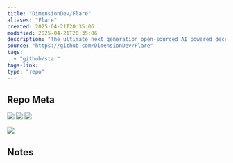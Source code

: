 ```yaml
---
title: "DimensionDev/Flare"
aliases: "Flare"
created: 2025-04-21T20:35:06
modified: 2025-04-21T20:35:06
description: "The ultimate next generation open-sourced AI powered decentralized social network client."
source: "https://github.com/DimensionDev/Flare"
tags:
  - "github/star"
tags-link:
type: "repo"
---
```

## Repo Meta

![](https://img.shields.io/github/stars/DimensionDev/Flare?style=for-the-badge&label=stars) ![](https://img.shields.io/github/repo-size/DimensionDev/Flare?style=for-the-badge&label=size) ![](https://img.shields.io/github/created-at/DimensionDev/Flare?style=for-the-badge&label=since)

[![](https://github-readme-stats.vercel.app/api/pin/?username=DimensionDev&repo=Flare&bg_color=00000000)](https://github.com/DimensionDev/Flare)

## Notes

